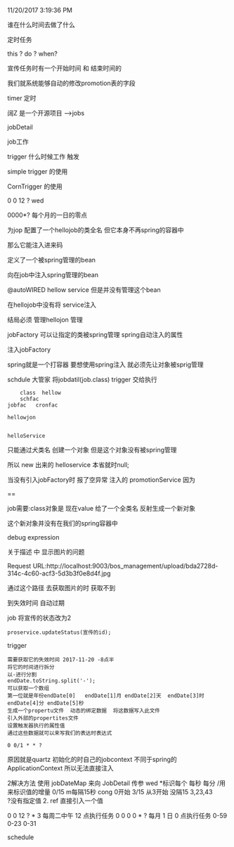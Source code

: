 11/20/2017 3:19:36 PM 

谁在什么时间去做了什么 


定时任务

this ? do ? when?

宣传任务时有一个开始时间  和 结束时间的 

我们就系统能够自动的修改promotion表的字段

timer 定时	

阔Z  是一个开源项目   -->jobs 


jobDetail  

job工作


trigger 什么时候工作  触发

simple trigger 的使用

CornTrigger 的使用

0 0 12 ? wed 

0000*? 每个月的一日的零点

为jop 配置了一个hellojob的类全名 但它本身不再spring的容器中

那么它能注入进来码

定义了一个被spring管理的bean

向在job中注入spring管理的bean 

@autoWIRED
   hellow service
但是并没有管理这个bean

 在hellojob中没有将 service注入


结局必须 管理hellojon 管理

jobFactory  可以让指定的类被spring管理 spring自动注入的属性

注入jobFactory

spring就是一个打容器  要想使用spring注入 就必须先让对象被sprig管理


schdule 大管家  将jobdatil(job.class)  trigger 交给执行
		
		class  hellow 
		schfac
	jobfac   cronfac

	hellowjon


	helloService

只能通过犬类名 创建一个对象  但是这个对象没有被spring管理

所以 new 出来的 helloservice 本省就时null;

当没有引入jobFactory时 报了空异常 注入的 promotionService 因为

==

job需要:class对象是   现在value 给了一个全类名 反射生成一个新对象  

这个新对象并没有在我们的spring容器中   

debug expression


关于描述 中 显示图片的问题

Request URL:http://localhost:9003/bos_management/upload/bda2728d-314c-4c60-acf3-5d3b3f0e8d4f.jpg

通过这个路径 去获取图片的时  获取不到

到失效时间 自动过期

job  将宣传的状态改为2 

	proservice.updateStatus(宣传的id);


trigger

	需要获取它的失效时间 2017-11-20 -8点半
	将它的时间进行拆分
	以-进行分割
	endDate.toString.split('-');
	可以获取一个数组
	第一位就是年份endDate[0]   endDate[1]月 endDate[2]天  endDate[3]时
	endDate[4]分 endDate[5]秒
	生成一个propertu文件  动态的绑定数据  将这数据写入此文件
	引入外部的propertites文件
	设置触发器执行的属性值
	通过这些数据就可以来写我们的表达时表达式

	0 0/1 * * ?

原因就是quartz 初始化的时自己的jobcontext 不同于spring的ApplicationContext 所以无法直接注入 

2解决方法   使用 jobDateMap  来向 JobDetail 传参
wed
*标识每个 每秒 每分
/用来标识值的增量
0/15  m每隔15秒 cong 0开始
3/15 从3开始 没隔15 
3,23,43  
?没有指定值
2.  ref 直接引入一个值

0 0 12 ? * 3 每周二中午 12 点执行任务
0 0 0 0 * ? 每月 1 日 0 点执行任务
0-59
0-23
0-31

schedule










